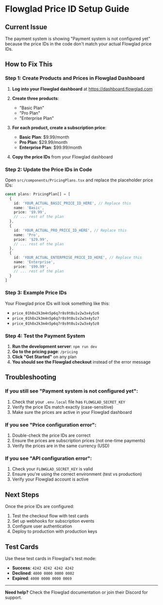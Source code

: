 # Flowglad Price ID Setup Guide

## Current Issue
The payment system is showing "Payment system is not configured yet" because the price IDs in the code don't match your actual Flowglad price IDs.

## How to Fix This

### Step 1: Create Products and Prices in Flowglad Dashboard

1. **Log into your Flowglad dashboard** at https://dashboard.flowglad.com
2. **Create three products**:
   - "Basic Plan" 
   - "Pro Plan"
   - "Enterprise Plan"

3. **For each product, create a subscription price**:
   - **Basic Plan**: $9.99/month
   - **Pro Plan**: $29.99/month  
   - **Enterprise Plan**: $99.99/month

4. **Copy the price IDs** from your Flowglad dashboard

### Step 2: Update the Price IDs in Code

Open `src/components/PricingPlans.tsx` and replace the placeholder price IDs:

```typescript
const plans: PricingPlan[] = [
  {
    id: 'YOUR_ACTUAL_BASIC_PRICE_ID_HERE', // Replace this
    name: 'Basic',
    price: '$9.99',
    // ... rest of the plan
  },
  {
    id: 'YOUR_ACTUAL_PRO_PRICE_ID_HERE', // Replace this
    name: 'Pro',
    price: '$29.99',
    // ... rest of the plan
  },
  {
    id: 'YOUR_ACTUAL_ENTERPRISE_PRICE_ID_HERE', // Replace this
    name: 'Enterprise',
    price: '$99.99',
    // ... rest of the plan
  }
]
```

### Step 3: Example Price IDs

Your Flowglad price IDs will look something like this:
- `price_01h8x2k3m4n5p6q7r8s9t0u1v2w3x4y5z6`
- `price_01h8x2k3m4n5p6q7r8s9t0u1v2w3x4y5z7`
- `price_01h8x2k3m4n5p6q7r8s9t0u1v2w3x4y5z8`

### Step 4: Test the Payment System

1. **Run the development server**: `npm run dev`
2. **Go to the pricing page**: `/pricing`
3. **Click "Get Started"** on any plan
4. **You should see the Flowglad checkout** instead of the error message

## Troubleshooting

### If you still see "Payment system is not configured yet":
1. Check that your `.env.local` file has `FLOWGLAD_SECRET_KEY`
2. Verify the price IDs match exactly (case-sensitive)
3. Make sure the prices are active in your Flowglad dashboard

### If you see "Price configuration error":
1. Double-check the price IDs are correct
2. Ensure the prices are subscription prices (not one-time payments)
3. Verify the prices are in the same currency (USD)

### If you see "API configuration error":
1. Check your `FLOWGLAD_SECRET_KEY` is valid
2. Ensure you're using the correct environment (test vs production)
3. Verify your Flowglad account is active

## Next Steps

Once the price IDs are configured:
1. Test the checkout flow with test cards
2. Set up webhooks for subscription events
3. Configure user authentication
4. Deploy to production with production keys

## Test Cards

Use these test cards in Flowglad's test mode:
- **Success**: `4242 4242 4242 4242`
- **Declined**: `4000 0000 0000 0002`
- **Expired**: `4000 0000 0000 0069`

---

**Need help?** Check the Flowglad documentation or join their Discord for support.
